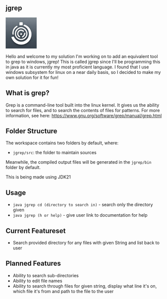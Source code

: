 ## jgrep
<img src='https://github.com/allylavanda/jgrep/blob/main/img/icon.jpg' width='100'>

Hello and welcome to my solution I'm working on to add an equivalent tool to grep to windows, jgrep! This is called jgrep since I'll be programming this in java as it is currently my most proficient language. I found that I use windows subsystem for linux on a near daily basis, so I decided to make my own solution for it for fun!
## What is grep?
Grep is a command-line tool built into the linux kernel. It gives us the ability to search for files, and to search the contents of files for patterns.
For more information, see here: https://www.gnu.org/software/grep/manual/grep.html

## Folder Structure

The workspace contains two folders by default, where:

- `jgrep/src`: the folder to maintain sources

Meanwhile, the compiled output files will be generated in the `jgrep/bin` folder by default.

This is being made using JDK21
## Usage
- `java jgrep cd (directory to search in)` - search only the directory given
- `java jgrep (h or help)` - give user link to documentation for help

## Current Featureset
- Search provided directory for any files with given String and list back to user

## Planned Features
- Ability to search sub-directories
- Ability to edit file names
- Ability to search through files for given string, display what line it's on, which file it's from and path to the file to the user
